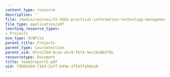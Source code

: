 ```yaml
---
content_type: resource
description: ''
file: /media/courses/15-568a-practical-information-technology-management-spring-2005/f9bb620471632a7fb49e2f543fa50a10_team2report2.pdf
file_type: application/pdf
learning_resource_types:
- Projects
ocw_type: OCWFile
parent_title: Projects
parent_type: CourseSection
parent_uid: 6fce17bd-bcae-e5c9-fbf4-9ac28a0b570c
resourcetype: Document
title: team2report2.pdf
uid: f9bb6204-7163-2a7f-b49e-2f543fa50a10
---
```

